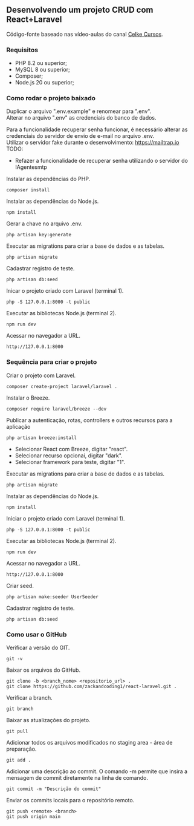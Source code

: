 ## Desenvolvendo um projeto CRUD com React+Laravel
Código-fonte baseado nas vídeo-aulas do canal [Celke Cursos](https://www.youtube.com/playlist?list=PLmY5AEiqDWwAR92sj8_LuTHTHV0yN_ob_). <br>

### Requisitos
* PHP 8.2 ou superior;
* MySQL 8 ou superior;
* Composer;
* Node.js 20 ou superior;

### Como rodar o projeto baixado
Duplicar o arquivo ".env.example" e renomear para ".env".<br>
Alterar no arquivo ".env" as credenciais do banco de dados.<br>

Para a funcionalidade recuperar senha funcionar, é necessário alterar as credenciais do servidor de envio de e-mail no arquivo .env.<br>
Utilizar o servidor fake durante o desenvolvimento: https://mailtrap.io<br>
TODO:
* Refazer a funcionalidade de recuperar senha utilizando o servidor do IAgentesmtp

Instalar as dependências do PHP.
```
composer install
```

Instalar as dependências do Node.js.
```
npm install
```

Gerar a chave no arquivo .env.
```
php artisan key:generate
```

Executar as migrations para criar a base de dados e as tabelas.
```
php artisan migrate
```

Cadastrar registro de teste.
```
php artisan db:seed
```

Inicar o projeto criado com Laravel (terminal 1).
```
php -S 127.0.0.1:8000 -t public
```

Executar as bibliotecas Node.js (terminal 2).
```
npm run dev
```

Acessar no navegador a URL.
```
http://127.0.0.1:8000
```

### Sequência para criar o projeto
Criar o projeto com Laravel.
```
composer create-project laravel/laravel .
```

Instalar o Breeze.
```
composer require laravel/breeze --dev
```

Publicar a autenticação, rotas, controllers e outros recursos para a aplicação
```
php artisan breeze:install
```

* Selecionar React com Breeze, digitar "react".
* Selecionar recurso opcionai, digitar "dark".
* Selecionar framework para teste, digitar "1".

Executar as migrations para criar a base de dados e as tabelas.
```
php artisan migrate
```

Instalar as dependências do Node.js.
```
npm install
```

Iniciar o projeto criado com Laravel (terminal 1).
```
php -S 127.0.0.1:8000 -t public
```

Executar as bibliotecas Node.js (terminal 2).
```
npm run dev
```

Acessar no navegador a URL.
``` 
http://127.0.0.1:8000
```

Criar seed.
```
php artisan make:seeder UserSeeder
```

Cadastrar registro de teste.
```
php artisan db:seed
```

### Como usar o GitHub
Verificar a versão do GIT.
```
git -v
```

Baixar os arquivos do GitHub.
```
git clone -b <branch_nome> <repositorio_url> .
git clone https://github.com/zackandcoding1/react-laravel.git .
```

Verificar a branch.
```
git branch
```

Baixar as atualizações do projeto.
```
git pull
```

Adicionar todos os arquivos modificados no staging area - área de preparação.
```
git add .
```

Adicionar uma descrição ao commit. O comando -m permite que insira a mensagem de commit diretamente na linha de comando.
```
git commit -m "Descrição do commit"
```

Enviar os commits locais para o repositório remoto.
```
git push <remote> <branch>
git push origin main
```
